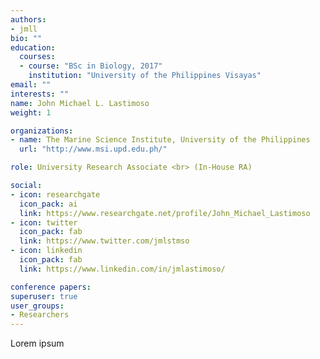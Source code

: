 ```yaml
---
authors:
- jmll
bio: ""
education:
  courses:
  - course: "BSc in Biology, 2017"
    institution: "University of the Philippines Visayas"
email: ""
interests: ""
name: John Michael L. Lastimoso
weight: 1

organizations:
- name: The Marine Science Institute, University of the Philippines
  url: "http://www.msi.upd.edu.ph/"

role: University Research Associate <br> (In-House RA)

social:
- icon: researchgate
  icon_pack: ai
  link: https://www.researchgate.net/profile/John_Michael_Lastimoso
- icon: twitter
  icon_pack: fab
  link: https://www.twitter.com/jmlstmso
- icon: linkedin
  icon_pack: fab
  link: https://www.linkedin.com/in/jmlastimoso/

conference papers:
superuser: true
user_groups:
- Researchers
---
```


Lorem ipsum
